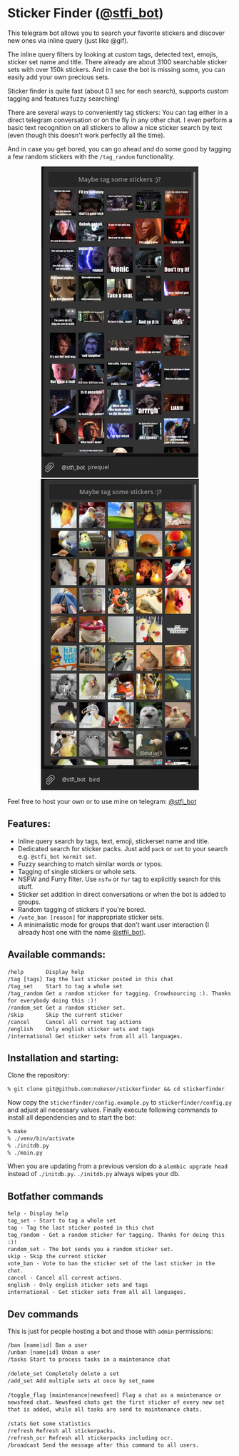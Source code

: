 # Sticker Finder ([@stfi_bot](https://t.me/stfi_bot))

This telegram bot allows you to search your favorite stickers and discover new ones via inline query (just like @gif).

The inline query filters by looking at custom tags, detected text, emojis, sticker set name and title.
There already are about 3100 searchable sticker sets with over 150k stickers. And in case the bot is missing some, you can easily add your own precious sets.

Sticker finder is quite fast (about 0.1 sec for each search), supports custom tagging and features fuzzy searching!

There are several ways to conveniently tag stickers: You can tag either in a direct telegram conversation or on the fly in any other chat.
I even perform a basic text recognition on all stickers to allow a nice sticker search by text (even though this doesn't work perfectly all the time).

And in case you get bored, you can go ahead and do some good by tagging a few random stickers with the `/tag_random` functionality.

<p align="center">
    <img src="https://raw.githubusercontent.com/Nukesor/images/master/sticker_finder1.png">
    <img src="https://raw.githubusercontent.com/Nukesor/images/master/sticker_finder2.png">
</p>

Feel free to host your own or to use mine on telegram: [@stfi_bot](https://t.me/stfi_bot)

## Features:

- Inline query search by tags, text, emoji, stickerset name and title.
- Dedicated search for sticker packs. Just add `pack` or `set` to your search e.g. `@stfi_bot kermit set`.
- Fuzzy searching to match similar words or typos.
- Tagging of single stickers or whole sets.
- NSFW and Furry filter. Use `nsfw` or `fur` tag to explicitly search for this stuff.
- Sticker set addition in direct conversations or when the bot is added to groups.
- Random tagging of stickers if you're bored.
- `/vote_ban [reason]` for inappropriate sticker sets.
- A minimalistic mode for groups that don't want user interaction (I already host one with the name [@stfil_bot](https://t.me/stfil_bot)).


## Available commands:

    /help       Display help
    /tag [tags] Tag the last sticker posted in this chat
    /tag_set    Start to tag a whole set
    /tag_random Get a random sticker for tagging. Crowdsourcing :). Thanks for everybody doing this :)!
    /random_set Get a random sticker set.
    /skip       Skip the current sticker
    /cancel     Cancel all current tag actions
    /english    Only english sticker sets and tags
    /international Get sticker sets from all all languages.


## Installation and starting:

Clone the repository: 

    % git clone git@github.com:nukesor/stickerfinder && cd stickerfinder

Now copy the `stickerfinder/config.example.py` to `stickerfinder/config.py` and adjust all necessary values.
Finally execute following commands to install all dependencies and to start the bot:

    % make
    % ./venv/bin/activate
    % ./initdb.py
    % ./main.py


When you are updating from a previous version do a `alembic upgrade head` instead of `./initdb.py`. `./initdb.py` always wipes your db.

## Botfather commands

    help - Display help
    tag_set - Start to tag a whole set
    tag - Tag the last sticker posted in this chat
    tag_random - Get a random sticker for tagging. Thanks for doing this :)!
    random_set - The bot sends you a random sticker set.
    skip - Skip the current sticker
    vote_ban - Vote to ban the sticker set of the last sticker in the chat.
    cancel - Cancel all current actions.
    english - Only english sticker sets and tags
    international - Get sticker sets from all all languages.


## Dev commands
This is just for people hosting a bot and those with `admin` permissions:

    /ban [name|id] Ban a user
    /unban [name|id] Unban a user
    /tasks Start to process tasks in a maintenance chat

    /delete_set Completely delete a set
    /add_set Add multiple sets at once by set_name

    /toggle_flag [maintenance|newsfeed] Flag a chat as a maintenance or newsfeed chat. Newsfeed chats get the first sticker of every new set that is added, while all tasks are send to maintenance chats.

    /stats Get some statistics
    /refresh Refresh all stickerpacks.
    /refresh_ocr Refresh all stickerpacks including ocr.
    /broadcast Send the message after this command to all users.
